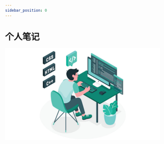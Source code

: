 ```yaml
---
sidebar_position: 0
---
```


# 个人笔记

![working_paper](https://raw.githubusercontent.com/TransonQ/image-share/main/img/202310261155201.jpeg)

